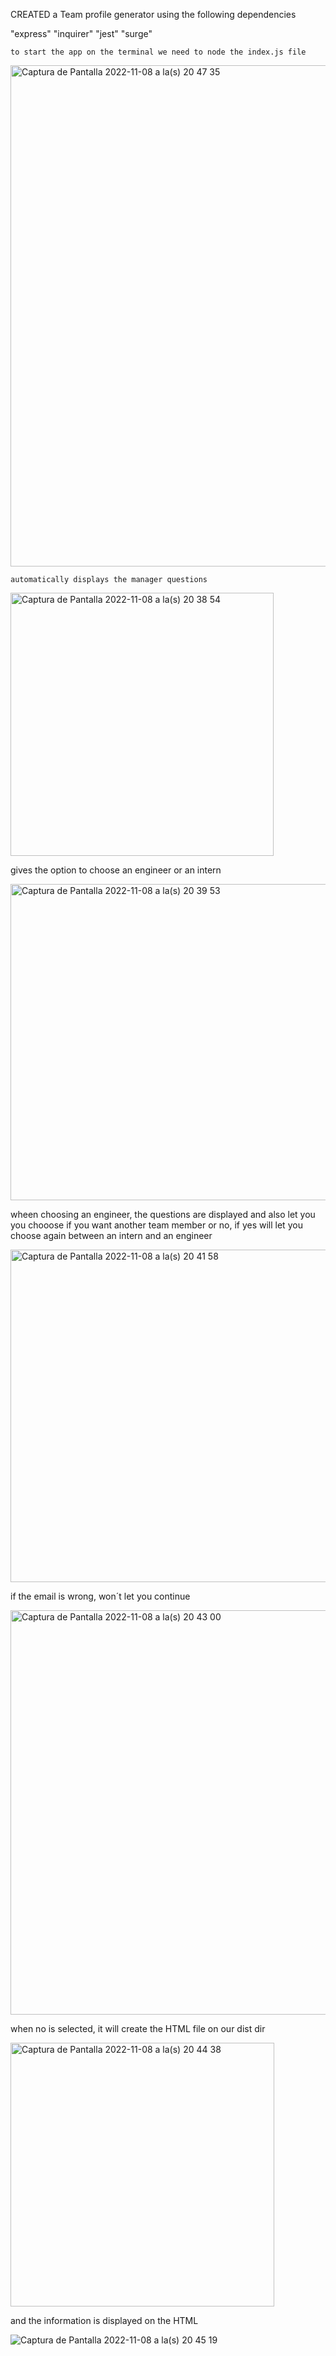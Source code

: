 CREATED a Team profile generator using  the following dependencies 

  "express"
    "inquirer"
    "jest"
    "surge"

    to start the app on the terminal we need to node the index.js file

  <img width="802" alt="Captura de Pantalla 2022-11-08 a la(s) 20 47 35" src="https://user-images.githubusercontent.com/104468646/200725046-d189714e-f682-403b-9344-0088affe494e.png">

    
    automatically displays the manager questions 
    
<img width="421" alt="Captura de Pantalla 2022-11-08 a la(s) 20 38 54" src="https://user-images.githubusercontent.com/104468646/200723815-d277fef1-a5f1-48e1-9a86-cf1d931b2b40.png">

gives the option to choose an engineer or an intern 

<img width="506" alt="Captura de Pantalla 2022-11-08 a la(s) 20 39 53" src="https://user-images.githubusercontent.com/104468646/200723934-7d16e109-e324-410c-b7e0-5dd6063d5238.png">

wheen choosing an engineer, the questions are displayed and also let you you chooose if you want another team member or no, if yes will let you choose again between an intern and an engineer 

<img width="532" alt="Captura de Pantalla 2022-11-08 a la(s) 20 41 58" src="https://user-images.githubusercontent.com/104468646/200724200-96f0ffef-0163-41a1-9438-b9fe8c87576c.png">

if the email is wrong, won´t let you continue

<img width="647" alt="Captura de Pantalla 2022-11-08 a la(s) 20 43 00" src="https://user-images.githubusercontent.com/104468646/200724416-cd5a172d-cbbe-49f3-a75d-7ecc35722216.png">

when no is selected, it will create the HTML file on our dist dir

<img width="422" alt="Captura de Pantalla 2022-11-08 a la(s) 20 44 38" src="https://user-images.githubusercontent.com/104468646/200724607-4103be5b-1ed2-47d7-b464-92bf010f88c2.png">

and the information is displayed on the HTML 

![Captura de Pantalla 2022-11-08 a la(s) 20 45 19](https://user-images.githubusercontent.com/104468646/200724761-b01a051b-9248-4143-b786-a05b431b7d3c.png)




